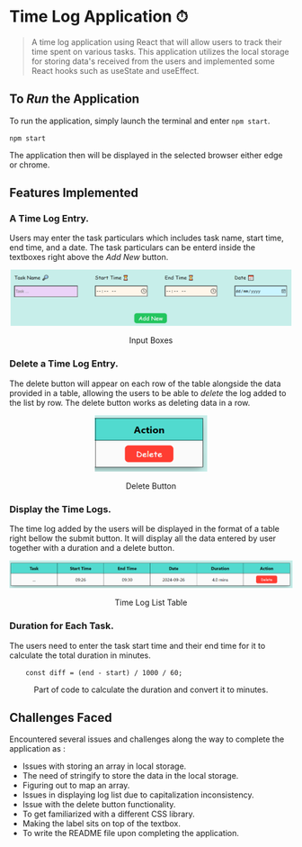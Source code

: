# **Time Log Application ⏱**

> A time log application using React that will allow users to track their time spent on various tasks. This application utilizes the local storage for storing data's received from the users and implemented some React hooks such as useState and useEffect.

## To _Run_ the Application

To run the application, simply launch the terminal and enter ``npm start``.

```
npm start
```

The application then will be displayed in the selected browser either edge or chrome.

## Features Implemented

### A Time Log Entry.

Users may enter the task particulars which includes task name, start time, end time, and a date. The task particulars can be enterd inside the textboxes right above the _Add New_ button.

<div align="center">
    <img src="Img/inputBox.png" alt="input box"  width="500" height="100"/>
    <p>Input Boxes</p>
</div>

### Delete a Time Log Entry.

The delete button will appear on each row of the table alongside the data provided in a table, allowing the users to be able to _delete_ the log added to the list by row.
The delete button works as deleting data in a row.

<div align="center">
    <img src="Img/deleteBtn.png" alt="delete btn"  width="200" height="100"/>
    <p>Delete Button</p>
</div>

### Display the Time Logs.

The time log added by the users will be displayed in the format of a table right bellow the submit button. It will display all the data entered by user together with a duration and a delete button.

<div align="center">
    <img src="Img/table.png" alt="log table"/>
<p>Time Log List Table</p>
</div>

### Duration for Each Task.

The users need to enter the task start time and their end time for it to calculate the total duration in minutes.

```
    const diff = (end - start) / 1000 / 60;
```
<p align="center">Part of code to calculate the duration and convert it to minutes.</p>

## Challenges Faced

Encountered several issues and challenges along the way to complete the application as :

- Issues with storing an array in local storage.
- The need of stringify to store the data in the local storage.
- Figuring out to map an array.
- Issues in displaying log list due to capitalization inconsistency.
- Issue with the delete button functionality.
- To get familiarized with a different CSS library.
- Making the label sits on top of the textbox.
- To write the README file upon completing the application.

